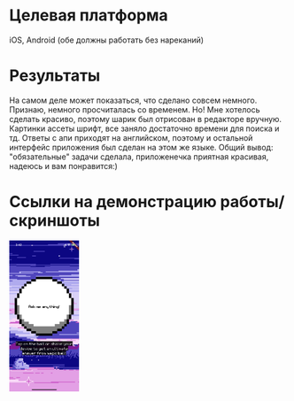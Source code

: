 # Целевая платформа

iOS, Android (обе должны работать без нареканий)

# Результаты

На самом деле может показаться, что сделано совсем немного. Признаю, немного просчиталась со временем. 
Но! 
Мне хотелось сделать красиво, поэтому шарик был отрисован в редакторе вручную. Картинки ассеты шрифт, все заняло достаточно времени для поиска и тд.
Ответы с апи приходят на английском, поэтому и остальной интерфейс приложения был сделан на этом же языке.
Общий вывод: "обязательные" задачи сделала, приложенечка приятная красивая, надеюсь и вам понравится:)

# Ссылки на демонстрацию работы/скриншоты

<img src="docs/assets/start.png" width=25% height=25%>
